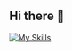 ## Hi there 👋


[![My Skills](https://skillicons.dev/icons?i=python,cs,lua,latex,unity,godot,blender,vscode,visualstudio,anaconda&perline=8)](https://skillicons.dev)

<!--
**Gryphon-P/Gryphon-P** is a ✨ _special_ ✨ repository because its `README.md` (this file) appears on your GitHub profile.

Here are some ideas to get you started:

- 🔭 I’m currently working on ...
- 🌱 I’m currently learning ...
- 👯 I’m looking to collaborate on ...
- 🤔 I’m looking for help with ...
- 💬 Ask me about ...
- 📫 How to reach me: ...
- 😄 Pronouns: ...
- ⚡ Fun fact: ...
-->
